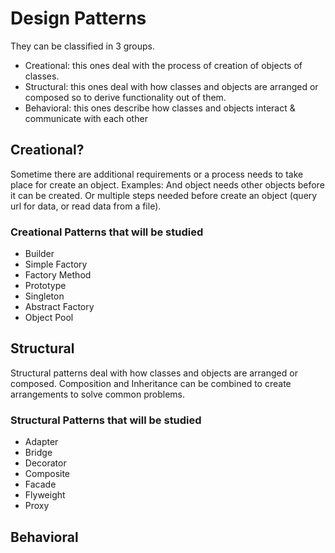 # Design Patterns

They can be classified in 3 groups.
- Creational: this ones deal with the process of creation of objects of classes.
- Structural: this ones deal with how classes and objects are arranged or composed so to derive functionality out of them.
- Behavioral: this ones describe how classes and objects interact & communicate with each other

## Creational?

Sometime there are additional requirements or a process needs to take place for create an object.
Examples: And object needs other objects before it can be created. Or multiple steps needed before create an object (query url for data, or read data from a file).

### Creational Patterns that will be studied

- Builder
- Simple Factory
- Factory Method
- Prototype
- Singleton
- Abstract Factory
- Object Pool

## Structural

Structural patterns deal with how classes and objects are arranged or composed.
Composition and Inheritance can be combined to create arrangements to solve common problems.

### Structural Patterns that will be studied

- Adapter
- Bridge
- Decorator
- Composite
- Facade
- Flyweight
- Proxy

## Behavioral 